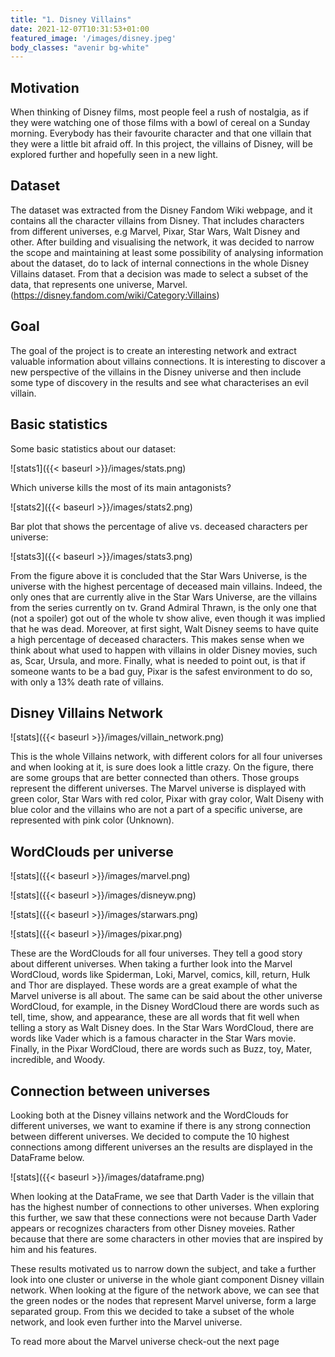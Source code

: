 ```yaml
---
title: "1. Disney Villains"
date: 2021-12-07T10:31:53+01:00
featured_image: '/images/disney.jpeg'
body_classes: "avenir bg-white"
---
```



## Motivation

When thinking of Disney films, most people feel a rush of nostalgia, as if they were watching one of those films with a bowl of cereal on a Sunday morning. Everybody has their favourite character and that one villain that they were a little bit afraid off. In this project, the villains of Disney, will be explored further and hopefully seen in a new light.


## Dataset

The dataset was extracted from the Disney Fandom Wiki webpage, and it contains all the character villains from Disney. That includes characters from different universes, e.g Marvel, Pixar, Star Wars, Walt Disney and other. After building and visualising the network, it was decided to narrow the scope and maintaining at least some possibility of analysing information about the dataset, do to lack of internal connections in the whole Disney Villains dataset. From that a decision was made to select a subset of the data, that represents one universe, Marvel. (https://disney.fandom.com/wiki/Category:Villains)


## Goal

The goal of the project is to create an interesting network and extract valuable information about villains connections. It is interesting to discover a new perspective of the villains in the Disney universe and then include some type of discovery in the results and see what characterises an evil villain. 


## Basic statistics

Some basic statistics about our dataset:

![stats1]({{< baseurl >}}/images/stats.png)

Which universe kills the most of its main antagonists?

![stats2]({{< baseurl >}}/images/stats2.png)

Bar plot that shows the percentage of alive vs. deceased characters per universe:

![stats3]({{< baseurl >}}/images/stats3.png)

From the figure above it is concluded that the Star Wars Universe, is the universe with the highest percentage of deceased main villains. Indeed, the only ones that are currently alive in the Star Wars Universe, are the villains from the series currently on tv. Grand Admiral Thrawn, is the only one that (not a spoiler) got out of the whole tv show alive, even though it was implied that he was dead. Moreover, at first sight, Walt Disney seems to have quite a high percentage of deceased characters. This makes sense when we think about what used to happen with villains in older Disney movies, such as, Scar, Ursula, and more. Finally, what is needed to point out, is that if someone wants to be a bad guy, Pixar is the safest environment to do so, with only a 13% death rate of villains.


## Disney Villains Network

![stats]({{< baseurl >}}/images/villain_network.png)

This is the whole Villains network, with different colors for all four universes and when looking at it, is sure does look a little crazy. On the figure, there are some groups that are better connected than others. Those groups represent the different universes. The Marvel universe is displayed with green color, Star Wars with red color, Pixar with gray color, Walt Diseny with blue color and the villains who are not a part of a specific universe, are represented with pink color (Unknown).


## WordClouds per universe

![stats]({{< baseurl >}}/images/marvel.png)


![stats]({{< baseurl >}}/images/disneyw.png)


![stats]({{< baseurl >}}/images/starwars.png)


![stats]({{< baseurl >}}/images/pixar.png)

These are the WordClouds for all four universes. They tell a good story about different universes. When taking a further look into the Marvel WordCloud, words like Spiderman, Loki, Marvel, comics, kill, return, Hulk and Thor are displayed. These words are a great example of what the Marvel universe is all about. The same can be said about the other universe WordCloud, for example, in the Disney WordCloud there are words such as tell, time, show, and appearance, these are all words that fit well when telling a story as Walt Disney does. In the Star Wars WordCloud, there are words like Vader which is a famous character in the Star Wars movie. Finally, in the Pixar WordCloud, there are words such as Buzz, toy, Mater, incredible, and Woody.


## Connection between universes 

Looking both at the Disney villains network and the WordClouds for different universes, we want to examine if there is any strong connection between different universes. We decided to compute the 10 highest connections among different universes an the results are displayed in the DataFrame below.

![stats]({{< baseurl >}}/images/dataframe.png)

When looking at the DataFrame, we see that Darth Vader is the villain that has the highest number of connections to other universes. When exploring this further, we saw that these connections were not because Darth Vader appears or recognizes characters from other Disney moveies. Rather because that there are some characters in other movies that are inspired by him and his features.

These results motivated us to narrow down the subject, and take a further look into one cluster or universe in the whole giant component Disney villain network. When looking at the figure of the network above, we can see that the green nodes or the nodes that represent Marvel universe, form a large separated group. From this we decided to take a subset of the whole network, and look even further into the Marvel universe. 


To read more about the Marvel universe check-out the next page 


